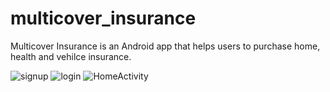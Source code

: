 # multicover_insurance
Multicover Insurance is an Android app that helps users to purchase home, health and vehilce insurance.

![signup](https://github.com/SinghHarwinder/multicover_insurance/assets/42293184/ef987f8a-2170-4652-992c-cd1e121b2796)
![login](https://github.com/SinghHarwinder/multicover_insurance/assets/42293184/80ff163a-c90e-46c5-82cd-cfdb33a9a4fc)
![HomeActivity](https://github.com/SinghHarwinder/multicover_insurance/assets/42293184/c495cba4-edaf-4024-8b9a-ce7b5988288b)
